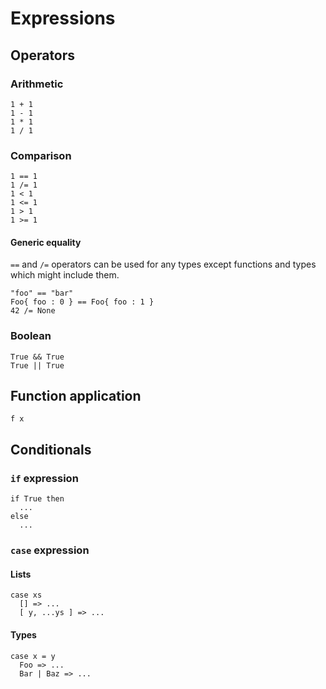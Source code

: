# Expressions

## Operators

### Arithmetic

```
1 + 1
1 - 1
1 * 1
1 / 1
```

### Comparison

```
1 == 1
1 /= 1
1 < 1
1 <= 1
1 > 1
1 >= 1
```

#### Generic equality

`==` and `/=` operators can be used for any types except functions and types which might include them.

```
"foo" == "bar"
Foo{ foo : 0 } == Foo{ foo : 1 }
42 /= None
```

### Boolean

```
True && True
True || True
```

## Function application

```
f x
```

## Conditionals

### `if` expression

```
if True then
  ...
else
  ...
```

### `case` expression

#### Lists

```
case xs
  [] => ...
  [ y, ...ys ] => ...
```

#### Types

```
case x = y
  Foo => ...
  Bar | Baz => ...
```
